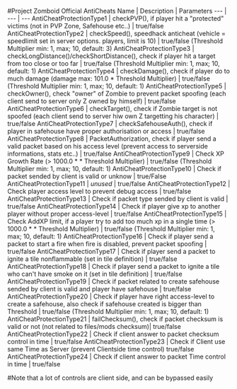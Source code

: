 #Project Zomboid Official AntiCheats
Name | Description | Parameters
--- | --- | ---
AntiCheatProtectionType1 | checkPVP(), if player hit a "protected" victims (not in PVP Zone, Safehouse etc..) | true/false
AntiCheatProtectionType2 | checkSpeed(), speedhack anticheat (vehicle = speedlimit set in server options. players, limit is 10) | true/false (Threshold Multiplier min: 1, max; 10, default: 3)
AntiCheatProtectionType3 | checkLongDistance()/checkShortDistance(), check if player hit a target from too close or too far | true/false (Threshold Multiplier min: 1, max; 10, default: 1)
AntiCheatProtectionType4 | checkDamage(), check if player do to much damage (damage max: 101.0 * Threshold Multiplier) | true/false (Threshold Multiplier min: 1, max; 10, default: 1)
AntiCheatProtectionType5 | checkOwner(), check "owner" of Zombie to prevent packet spoofing (each client send to server only Z owned by himself) | true/false
AntiCheatProtectionType6 | checkTarget(), check if Zombie target is not spoofed (each client send to server hiw own Z targetting his character) | true/false
AntiCheatProtectionType7 | checkSafehouseAuth(), check if player in safehouse have proper authorisation or access | true/false
AntiCheatProtectionType8 | PacketAuthorization, check if player send a valid packet based on his access level (prevent access to serverside informations, stats etc..) | true/false
AntiCheatProtectionType9 | Check XP Growth Rate (> 1000.0 * * Threshold Multiplier) | true/false (Threshold Multiplier min: 1, max; 10, default: 1)
AntiCheatProtectionType10 | Check if packet sended by client is valid or unknow | true/False
AntiCheatProtectionType11 | *unused* | true/false
AntiCheatProtectionType12 | Check player access level to prevent debug access | true/false
AntiCheatProtectionType13 | Check if packet type sended by client is valid | true/false
AntiCheatProtectionType14 | Check if player give xp to another player without proper access-level | true/false
AntiCheatProtectionType15 | Check AddXP limit, if a player try to add too much xp in a single time (> 1000.0 * * Threshold Multiplier) | true/false (Threshold Multiplier min: 1, max; 10, default: 1)
AntiCheatProtectionType16 | Check if player send a packet to start a fire when fire is disabled, prevent packet spoofing | true/false
AntiCheatProtectionType17 | Check if player send a packet to ignite a tile nonflammable (set in tile definition) | true/false 
AntiCheatProtectionType18 | Check if player send a packet to ignite a tile who can't have smoke on it (set in tile definition) | true/false 
AntiCheatProtectionType19 | Check if packet related to create safehouse sended by client is valid and player have safehouse | true/false
AntiCheatProtectionType20 | Check if player have right access-level to create a safehouse, also check if safehouse created is bigger than Threshold | true/false (Threshold Multiplier min: 1, max; 10, default: 1) 
AntiCheatProtectionType21 | failChecksum(), check if packet checksum is valid or not (not related to files/mods checksum)| true/false
AntiCheatProtectionType22 | Check if client answer to packet checksum control in time | true/false
AntiCheatProtectionType23 | Check if Client use same Time as Server (prevent Clientside time control) true/false
AntiCheatProtectionType24 | Check if client answer to packet Time control in time | true/false

#Note that a lot of controls are client side, and can be bypassed easily
